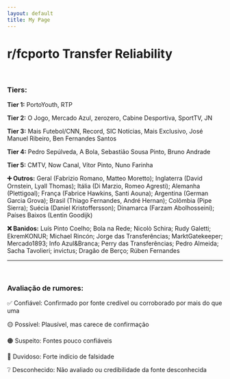 ```yaml
---
layout: default
title: My Page
---
```


# r/fcporto Transfer Reliability <br><br>

### Tiers: <br>

**Tier 1:** PortoYouth, RTP

**Tier 2:** O Jogo, Mercado Azul, zerozero, Cabine Desportiva, SportTV, JN

**Tier 3:** Mais Futebol/CNN, Record, SIC Notícias, Mais Exclusivo, José Manuel Ribeiro, Ben Fernandes Santos

**Tier 4:** Pedro Sepúlveda, A Bola, Sebastião Sousa Pinto, Bruno Andrade

**Tier 5:** CMTV, Now Canal, Vítor Pinto, Nuno Farinha <br>


**➕ Outros:** Geral (Fabrizio Romano, Matteo Moretto); Inglaterra (David Ornstein, Lyall Thomas); Itália (Di Marzio, Romeo Agresti); Alemanha (Plettigoal); França (Fabrice Hawkins, Santi Aouna); Argentina (German Garcia Grova); Brasil (Thiago Fernandes, André Hernan); Colômbia (Pipe Sierra); Suécia (Daniel Kristoffersson); Dinamarca (Farzam Abolhosseini); Países Baixos (Lentin Goodijk) <br>


**❌ Banidos:** Luís Pinto Coelho; Bola na Rede; Nicolò Schira; Rudy Galetti; EkremKONUR; Michael Rincón; Jorge das Transferências; MarktGatekeeper; Mercado1893; Info Azul&Branca; Perry das Transferências; Pedro Almeida; Sacha Tavolieri; invictus; Dragão de Berço; Rúben Fernandes <br> 


___
<br>


### Avaliação de rumores: <br>

✅ Confiável: Confirmado por fonte credível ou corroborado por mais do que uma

🟡 Possível: Plausível, mas carece de confirmação

🟠 Suspeito: Fontes pouco confiáveis

🔴 Duvidoso: Forte indício de falsidade

❔ Desconhecido: Não avaliado ou credibilidade da fonte desconhecida
